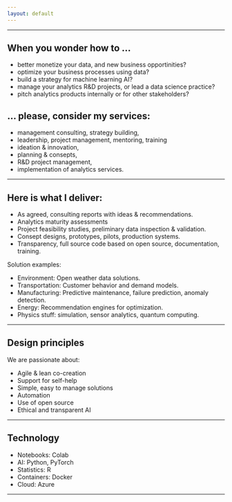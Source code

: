```yaml
---
layout: default
---
```



* * *

## When you wonder how to ...

*   better monetize your data, and new business opportinities?
*   optimize your business processes using data?
*   build a strategy for machine learning AI?
*   manage your analytics R&D projects, or lead a data science practice?
*   pitch analytics products internally or for other stakeholders?


## ... please, consider my services:


*   management consulting, strategy building, 
*   leadership, project management, mentoring, training 
*   ideation & innovation, 
*   planning & consepts, 
*   R&D project management, 
*   implementation of analytics services.


* * *


## Here is what I deliver:

*   As agreed, consulting reports with ideas & recommendations.
*   Analytics maturity assessments
*   Project feasibility studies, preliminary data inspection & validation.
*   Consept designs, prototypes, pilots, production systems.
*   Transparency, full source code based on open source, documentation, training.


Solution examples:

*   Environment: Open weather data solutions. 
*   Transportation: Customer behavior and demand models. 
*   Manufacturing: Predictive maintenance, failure prediction, anomaly detection.
*   Energy: Recommendation engines for optimization. 
*   Physics stuff: simulation, sensor analytics, quantum computing.   


* * *


## Design principles

We are passionate about:


*   Agile & lean co-creation
*   Support for self-help 
*   Simple, easy to manage solutions
*   Automation
*   Use of open source
*   Ethical and transparent AI


* * *


## Technology

*   Notebooks: Colab
*   AI: Python, PyTorch
*   Statistics: R
*   Containers: Docker
*   Cloud: Azure


* * *

